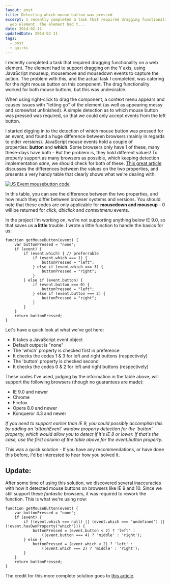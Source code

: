 ```yaml
---
layout: post
title: Detecting which mouse button was pressed
excerpt: I recently completed a task that required dragging functionality on a
  web element. The element had t...
date: 2014-02-11
updatedDate: 2014-02-11
tags:
  - post
  - quirks
---
```


I recently completed a task that required dragging functionality on a web element. The element had to support dragging on the Y axis, using JavaScript mouseup, mousemove and mousedown events to capture the action. The problem with this, and the actual task I completed, was catering for the right mouse button on this component. The drag functionality worked for both mouse buttons, but this was undesirable.

When using right-click to drag the component, a context menu appears and causes issues with "letting go" of the element (as well as appearing messy and somewhat unfinished). A simple detection as to which mouse button was pressed was required, so that we could only accept events from the left button.

I started digging in to the detection of which mouse button was pressed for an event, and found a huge difference between browsers (mainly in regards to older versions). JavaScript mouse events hold a couple of properties: **button** and **which**. Some browsers only have 1 of these, many these-days have both - But the problem is, they hold different values! To properly support as many browsers as possible, which keeping detection implementation _sane_, we should check for both of these. [This great article](http://unixpapa.com/js/mouse.html) discusses the differences between the values on the two properties, and presents a very handy table that clearly shows what we're dealing with:

[![JS Event mousebutton code](http://perrymitchell.net/wp-content/uploads/2014/02/event_mouse_btn_code.png)](http://perrymitchell.net/wp-content/uploads/2014/02/event_mouse_btn_code.png)

In this table, you can see the difference between the two properties, and how much they differ between browser systems and versions. You should note that these codes are only applicable for **mousedown and mouseup** - 0 will be returned for _click_, _dblclick_ and _contextmenu_ events.

In the project I'm working on, we're not supporting anything below IE 9.0, so that saves us __a little__ trouble. I wrote a little function to handle the basics for us:

```
function getMouseButton(event) {
    var buttonPressed = "none";
    if (event) {
        if (event.which) { // preferrable
            if (event.which === 1) {
                buttonPressed = "left";
            } else if (event.which === 3) {
                buttonPressed = "right";
            }
        } else if (event.button) {
            if (event.button === 0) {
                buttonPressed = "left";
            } else if (event.button === 2) {
                buttonPressed = "right";
            }
        }
    }
    return buttonPressed;
}
```

Let's have a quick look at what we've got here:

*   It takes a JavaScript event object
*   Default output is "none"
*   The 'which' property is checked first in preference
*   It checks the codes 1 &amp; 3 for left and right buttons (respectively)
*   The 'button' property is checked second
*   It checks the codes 0 &amp; 2 for left and right buttons (respectively)

These codes I've used, judging by the information in the table above, will support the following browsers (though no guarantees are made):

*   IE 9.0 and newer
*   Chrome
*   Firefox
*   Opera 8.0 and newer
*   Konqueror 4.3 and newer

_If you need to support earlier than IE 9, you could possibly accomplish this by adding an 'attachEvent' window property detection for the 'button' property, which would allow you to detect if it's IE 8 or lower. If that's the case, use the first column of the table above for the event.button property._

This was a quick solution - If you have any recommendations, or have done this before, I'd be interested to hear how you solved it.

## Update:

After some time of using this solution, we discovered several inaccuracies with how it detected mouse buttons on browsers like IE 9 and 10. Since we still support these _fantastic_ browsers, it was required to rework the function. This is what we're using now:

```
function getMouseButton(event) {
    var buttonPressed = "none";
    if (event) {
        if ((event.which === null) || (event.which === 'undefined') || (!event.hasOwnProperty("which"))) {
            buttonPressed = (event.button < 2) ? 'left' :
                ((event.button === 4) ? 'middle' : 'right');
        } else {
            buttonPressed = (event.which < 2) ? 'left' :
                ((event.which === 2) ? 'middle' : 'right');
        }
    }
    return buttonPressed;
}
```

The credit for this more complete solution goes to [this article](http://www.thonky.com/javascript-and-css-guide/detect-mouse-button/).
